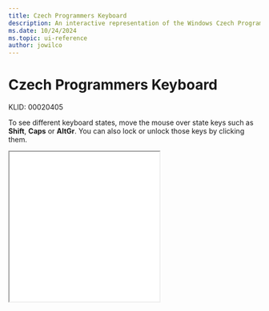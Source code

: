 ```yaml
---
title: Czech Programmers Keyboard
description: An interactive representation of the Windows Czech Programmers keyboard. To see different keyboard states, click or move the mouse over the state keys.
ms.date: 10/24/2024
ms.topic: ui-reference
author: jowilco
---
```


# Czech Programmers Keyboard

KLID: 00020405

To see different keyboard states, move the mouse over state keys such as **Shift**, **Caps** or **AltGr**. You can also lock or unlock those keys by clicking them.

<iframe src="kbdcz2.html" height="300"></iframe>
